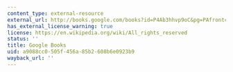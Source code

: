 ```yaml
---
content_type: external-resource
external_url: http://books.google.com/books?id=P4Ab3hhvp9oC&pg=PAfrontcover
has_external_license_warning: true
license: https://en.wikipedia.org/wiki/All_rights_reserved
status: ''
title: Google Books
uid: a9088cc0-505f-456a-85b2-608b6e0923b9
wayback_url: ''
---
```

